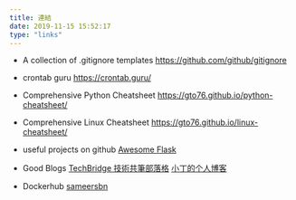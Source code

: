```yaml
---
title: 連結
date: 2019-11-15 15:52:17
type: "links"
---
```

- A collection of .gitignore templates
https://github.com/github/gitignore

- crontab guru
https://crontab.guru/

- Comprehensive Python Cheatsheet
https://gto76.github.io/python-cheatsheet/

- Comprehensive Linux Cheatsheet
https://gto76.github.io/linux-cheatsheet/

- useful projects on github
[Awesome Flask](https://github.com/humiaozuzu/awesome-flask)

- Good Blogs
[TechBridge 技術共筆部落格](https://blog.techbridge.cc/)
[小丁的个人博客](https://tding.top/)

- Dockerhub
[sameersbn](https://hub.docker.com/u/sameersbn)
